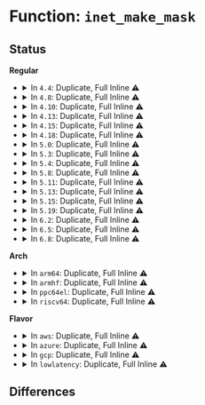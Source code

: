 # Function: <code>inet_make_mask</code>

## Status
<b>Regular</b>
<ul>
<li>
<details>
<summary>In <code>4.4</code>: Duplicate, Full Inline ⚠️</summary>

**Collision:** Static Duplication

**Inline:** Full

**Transformation:** False

**Instances:**

```
In net/ipv4/devinet.c (ffffffff81791b07)
Location: include/linux/inetdevice.h:245
Inline: True
Inline callers:
  - net/ipv4/devinet.c:inet_rtm_newaddr
  - net/ipv4/devinet.c:devinet_ioctl
```
```
In net/ipv4/fib_trie.c (ffffffff8179f02f)
Location: include/linux/inetdevice.h:245
Inline: True
Inline callers:
  - net/ipv4/fib_trie.c:fib_route_seq_show
```
```
In net/ipv4/fib_rules.c (ffffffff817a6c8b)
Location: include/linux/inetdevice.h:245
Inline: True
Inline callers:
  - net/ipv4/fib_rules.c:fib4_rule_configure
  - net/ipv4/fib_rules.c:fib4_rule_configure
```
</details>
</li>
<li>
<details>
<summary>In <code>4.8</code>: Duplicate, Full Inline ⚠️</summary>

**Collision:** Static Duplication

**Inline:** Full

**Transformation:** False

**Instances:**

```
In net/ipv4/devinet.c (ffffffff817ff3e1)
Location: include/linux/inetdevice.h:245
Inline: True
Inline callers:
  - net/ipv4/devinet.c:devinet_ioctl
  - net/ipv4/devinet.c:inet_rtm_newaddr
```
```
In net/ipv4/fib_trie.c (ffffffff8180cbf1)
Location: include/linux/inetdevice.h:245
Inline: True
Inline callers:
  - net/ipv4/fib_trie.c:fib_route_seq_show
```
```
In net/ipv4/fib_rules.c (ffffffff81814991)
Location: include/linux/inetdevice.h:245
Inline: True
Inline callers:
  - net/ipv4/fib_rules.c:fib4_rule_configure
  - net/ipv4/fib_rules.c:fib4_rule_configure
```
</details>
</li>
<li>
<details>
<summary>In <code>4.10</code>: Duplicate, Full Inline ⚠️</summary>

**Collision:** Static Duplication

**Inline:** Full

**Transformation:** False

**Instances:**

```
In net/ipv4/devinet.c (ffffffff81830341)
Location: include/linux/inetdevice.h:245
Inline: True
Inline callers:
  - net/ipv4/devinet.c:devinet_ioctl
  - net/ipv4/devinet.c:inet_rtm_newaddr
```
```
In net/ipv4/fib_trie.c (ffffffff8183de6e)
Location: include/linux/inetdevice.h:245
Inline: True
Inline callers:
  - net/ipv4/fib_trie.c:fib_route_seq_show
```
```
In net/ipv4/fib_rules.c (ffffffff81846130)
Location: include/linux/inetdevice.h:245
Inline: True
Inline callers:
  - net/ipv4/fib_rules.c:fib4_rule_configure
  - net/ipv4/fib_rules.c:fib4_rule_configure
```
</details>
</li>
<li>
<details>
<summary>In <code>4.13</code>: Duplicate, Full Inline ⚠️</summary>

**Collision:** Static Duplication

**Inline:** Full

**Transformation:** False

**Instances:**

```
In net/ipv4/tcp_ipv4.c (ffffffff81838a20)
Location: include/linux/inetdevice.h:253
Inline: True
Inline callers:
  - net/ipv4/tcp_ipv4.c:tcp_md5_do_lookup
```
```
In net/ipv4/devinet.c (ffffffff81851840)
Location: include/linux/inetdevice.h:253
Inline: True
Inline callers:
  - net/ipv4/devinet.c:devinet_ioctl
  - net/ipv4/devinet.c:inet_rtm_newaddr
```
```
In net/ipv4/fib_trie.c (ffffffff8185f659)
Location: include/linux/inetdevice.h:253
Inline: True
Inline callers:
  - net/ipv4/fib_trie.c:fib_route_seq_show
```
```
In net/ipv4/fib_rules.c (ffffffff81867cfa)
Location: include/linux/inetdevice.h:253
Inline: True
Inline callers:
  - net/ipv4/fib_rules.c:fib4_rule_configure
  - net/ipv4/fib_rules.c:fib4_rule_configure
```
</details>
</li>
<li>
<details>
<summary>In <code>4.15</code>: Duplicate, Full Inline ⚠️</summary>

**Collision:** Static Duplication

**Inline:** Full

**Transformation:** False

**Instances:**

```
In net/ipv4/tcp_ipv4.c (ffffffff818b8170)
Location: include/linux/inetdevice.h:256
Inline: True
Inline callers:
  - net/ipv4/tcp_ipv4.c:tcp_md5_do_lookup
```
```
In net/ipv4/devinet.c (ffffffff818d161a)
Location: include/linux/inetdevice.h:256
Inline: True
Inline callers:
  - net/ipv4/devinet.c:devinet_ioctl
  - net/ipv4/devinet.c:inet_rtm_newaddr
```
```
In net/ipv4/fib_trie.c (ffffffff818df6c9)
Location: include/linux/inetdevice.h:256
Inline: True
Inline callers:
  - net/ipv4/fib_trie.c:fib_route_seq_show
```
```
In net/ipv4/fib_rules.c (ffffffff818e7deb)
Location: include/linux/inetdevice.h:256
Inline: True
Inline callers:
  - net/ipv4/fib_rules.c:fib4_rule_configure
  - net/ipv4/fib_rules.c:fib4_rule_configure
```
</details>
</li>
<li>
<details>
<summary>In <code>4.18</code>: Duplicate, Full Inline ⚠️</summary>

**Collision:** Static Duplication

**Inline:** Full

**Transformation:** False

**Instances:**

```
In net/ipv4/tcp_ipv4.c (ffffffff8190f938)
Location: include/linux/inetdevice.h:257
Inline: True
Inline callers:
  - net/ipv4/tcp_ipv4.c:tcp_md5_do_lookup
```
```
In net/ipv4/devinet.c (ffffffff819279fc)
Location: include/linux/inetdevice.h:257
Inline: True
Inline callers:
  - net/ipv4/devinet.c:devinet_ioctl
  - net/ipv4/devinet.c:inet_rtm_newaddr
```
```
In net/ipv4/fib_trie.c (ffffffff81935f5f)
Location: include/linux/inetdevice.h:257
Inline: True
Inline callers:
  - net/ipv4/fib_trie.c:fib_route_seq_show
```
```
In net/ipv4/fib_rules.c (ffffffff8193ea11)
Location: include/linux/inetdevice.h:257
Inline: True
Inline callers:
  - net/ipv4/fib_rules.c:fib4_rule_configure
  - net/ipv4/fib_rules.c:fib4_rule_configure
```
</details>
</li>
<li>
<details>
<summary>In <code>5.0</code>: Duplicate, Full Inline ⚠️</summary>

**Collision:** Static Duplication

**Inline:** Full

**Transformation:** False

**Instances:**

```
In net/ipv4/tcp_ipv4.c (ffffffff8193dd58)
Location: include/linux/inetdevice.h:260
Inline: True
Inline callers:
  - net/ipv4/tcp_ipv4.c:__tcp_md5_do_lookup
```
```
In net/ipv4/devinet.c (ffffffff81956da1)
Location: include/linux/inetdevice.h:260
Inline: True
Inline callers:
  - net/ipv4/devinet.c:devinet_ioctl
  - net/ipv4/devinet.c:devinet_ioctl
  - net/ipv4/devinet.c:inet_rtm_newaddr
  - net/ipv4/devinet.c:inet_rtm_newaddr
```
```
In net/ipv4/fib_trie.c (ffffffff8196595f)
Location: include/linux/inetdevice.h:260
Inline: True
Inline callers:
  - net/ipv4/fib_trie.c:fib_route_seq_show
```
```
In net/ipv4/fib_rules.c (ffffffff8196e8c1)
Location: include/linux/inetdevice.h:260
Inline: True
Inline callers:
  - net/ipv4/fib_rules.c:fib4_rule_configure
  - net/ipv4/fib_rules.c:fib4_rule_configure
  - net/ipv4/fib_rules.c:fib4_rule_configure
  - net/ipv4/fib_rules.c:fib4_rule_configure
```
</details>
</li>
<li>
<details>
<summary>In <code>5.3</code>: Duplicate, Full Inline ⚠️</summary>

**Collision:** Static Duplication

**Inline:** Full

**Transformation:** False

**Instances:**

```
In net/ipv4/tcp_ipv4.c (ffffffff819a2178)
Location: include/linux/inetdevice.h:273
Inline: True
Inline callers:
  - net/ipv4/tcp_ipv4.c:__tcp_md5_do_lookup
```
```
In net/ipv4/devinet.c (ffffffff819bb89d)
Location: include/linux/inetdevice.h:273
Inline: True
Inline callers:
  - net/ipv4/devinet.c:devinet_ioctl
  - net/ipv4/devinet.c:devinet_ioctl
  - net/ipv4/devinet.c:inet_rtm_newaddr
  - net/ipv4/devinet.c:inet_rtm_newaddr
```
```
In net/ipv4/fib_trie.c (ffffffff819cb980)
Location: include/linux/inetdevice.h:273
Inline: True
Inline callers:
  - net/ipv4/fib_trie.c:fib_route_seq_show
```
```
In net/ipv4/fib_rules.c (ffffffff819d80e9)
Location: include/linux/inetdevice.h:273
Inline: True
Inline callers:
  - net/ipv4/fib_rules.c:fib4_rule_configure
  - net/ipv4/fib_rules.c:fib4_rule_configure
  - net/ipv4/fib_rules.c:fib4_rule_configure
  - net/ipv4/fib_rules.c:fib4_rule_configure
```
</details>
</li>
<li>
<details>
<summary>In <code>5.4</code>: Duplicate, Full Inline ⚠️</summary>

**Collision:** Static Duplication

**Inline:** Full

**Transformation:** False

**Instances:**

```
In net/ipv4/tcp_ipv4.c (ffffffff819d8d48)
Location: include/linux/inetdevice.h:273
Inline: True
Inline callers:
  - net/ipv4/tcp_ipv4.c:__tcp_md5_do_lookup
```
```
In net/ipv4/devinet.c (ffffffff819f258d)
Location: include/linux/inetdevice.h:273
Inline: True
Inline callers:
  - net/ipv4/devinet.c:devinet_ioctl
  - net/ipv4/devinet.c:devinet_ioctl
  - net/ipv4/devinet.c:inet_rtm_newaddr
  - net/ipv4/devinet.c:inet_rtm_newaddr
```
```
In net/ipv4/fib_trie.c (ffffffff81a024d0)
Location: include/linux/inetdevice.h:273
Inline: True
Inline callers:
  - net/ipv4/fib_trie.c:fib_route_seq_show
```
```
In net/ipv4/fib_rules.c (ffffffff81a0ebd9)
Location: include/linux/inetdevice.h:273
Inline: True
Inline callers:
  - net/ipv4/fib_rules.c:fib4_rule_configure
  - net/ipv4/fib_rules.c:fib4_rule_configure
  - net/ipv4/fib_rules.c:fib4_rule_configure
  - net/ipv4/fib_rules.c:fib4_rule_configure
```
</details>
</li>
<li>
<details>
<summary>In <code>5.8</code>: Duplicate, Full Inline ⚠️</summary>

**Collision:** Static Duplication

**Inline:** Full

**Transformation:** False

**Instances:**

```
In net/ipv4/tcp_ipv4.c (ffffffff81ac579a)
Location: include/linux/inetdevice.h:273
Inline: True
Inline callers:
  - net/ipv4/tcp_ipv4.c:__tcp_md5_do_lookup
```
```
In net/ipv4/devinet.c (ffffffff81ae06cb)
Location: include/linux/inetdevice.h:273
Inline: True
Inline callers:
  - net/ipv4/devinet.c:devinet_ioctl
  - net/ipv4/devinet.c:rtm_to_ifaddr
  - net/ipv4/devinet.c:rtm_to_ifaddr
```
```
In net/ipv4/fib_trie.c (ffffffff81af1e39)
Location: include/linux/inetdevice.h:273
Inline: True
Inline callers:
  - net/ipv4/fib_trie.c:fib_route_seq_show
```
```
In net/ipv4/fib_rules.c (ffffffff81aff999)
Location: include/linux/inetdevice.h:273
Inline: True
Inline callers:
  - net/ipv4/fib_rules.c:fib4_rule_configure
  - net/ipv4/fib_rules.c:fib4_rule_configure
  - net/ipv4/fib_rules.c:fib4_rule_configure
  - net/ipv4/fib_rules.c:fib4_rule_configure
```
</details>
</li>
<li>
<details>
<summary>In <code>5.11</code>: Duplicate, Full Inline ⚠️</summary>

**Collision:** Static Duplication

**Inline:** Full

**Transformation:** False

**Instances:**

```
In net/ipv4/tcp_ipv4.c (ffffffff81ad140a)
Location: include/linux/inetdevice.h:273
Inline: True
Inline callers:
  - net/ipv4/tcp_ipv4.c:__tcp_md5_do_lookup
```
```
In net/ipv4/devinet.c (ffffffff81aed54b)
Location: include/linux/inetdevice.h:273
Inline: True
Inline callers:
  - net/ipv4/devinet.c:devinet_ioctl
  - net/ipv4/devinet.c:rtm_to_ifaddr
  - net/ipv4/devinet.c:rtm_to_ifaddr
```
```
In net/ipv4/fib_trie.c (ffffffff81afefc9)
Location: include/linux/inetdevice.h:273
Inline: True
Inline callers:
  - net/ipv4/fib_trie.c:fib_route_seq_show
```
```
In net/ipv4/fib_rules.c (ffffffff81b0da19)
Location: include/linux/inetdevice.h:273
Inline: True
Inline callers:
  - net/ipv4/fib_rules.c:fib4_rule_configure
  - net/ipv4/fib_rules.c:fib4_rule_configure
  - net/ipv4/fib_rules.c:fib4_rule_configure
  - net/ipv4/fib_rules.c:fib4_rule_configure
```
</details>
</li>
<li>
<details>
<summary>In <code>5.13</code>: Duplicate, Full Inline ⚠️</summary>

**Collision:** Static Duplication

**Inline:** Full

**Transformation:** False

**Instances:**

```
In net/ipv4/tcp_ipv4.c (ffffffff81abc3f9)
Location: include/linux/inetdevice.h:273
Inline: True
Inline callers:
  - net/ipv4/tcp_ipv4.c:__tcp_md5_do_lookup
```
```
In net/ipv4/devinet.c (ffffffff81ad8fa5)
Location: include/linux/inetdevice.h:273
Inline: True
Inline callers:
  - net/ipv4/devinet.c:devinet_ioctl
  - net/ipv4/devinet.c:devinet_ioctl
  - net/ipv4/devinet.c:rtm_to_ifaddr
  - net/ipv4/devinet.c:rtm_to_ifaddr
```
```
In net/ipv4/fib_trie.c (ffffffff81aea502)
Location: include/linux/inetdevice.h:273
Inline: True
Inline callers:
  - net/ipv4/fib_trie.c:fib_route_seq_show
```
```
In net/ipv4/fib_rules.c (ffffffff81afb809)
Location: include/linux/inetdevice.h:273
Inline: True
Inline callers:
  - net/ipv4/fib_rules.c:fib4_rule_configure
  - net/ipv4/fib_rules.c:fib4_rule_configure
  - net/ipv4/fib_rules.c:fib4_rule_configure
  - net/ipv4/fib_rules.c:fib4_rule_configure
```
</details>
</li>
<li>
<details>
<summary>In <code>5.15</code>: Duplicate, Full Inline ⚠️</summary>

**Collision:** Static Duplication

**Inline:** Full

**Transformation:** False

**Instances:**

```
In net/ipv4/tcp_ipv4.c (ffffffff81b794fc)
Location: include/linux/inetdevice.h:282
Inline: True
Inline callers:
  - net/ipv4/tcp_ipv4.c:__tcp_md5_do_lookup
```
```
In net/ipv4/devinet.c (ffffffff81b9798c)
Location: include/linux/inetdevice.h:282
Inline: True
Inline callers:
  - net/ipv4/devinet.c:devinet_ioctl
  - net/ipv4/devinet.c:devinet_ioctl
  - net/ipv4/devinet.c:rtm_to_ifaddr
  - net/ipv4/devinet.c:rtm_to_ifaddr
```
```
In net/ipv4/fib_trie.c (ffffffff81baa651)
Location: include/linux/inetdevice.h:282
Inline: True
Inline callers:
  - net/ipv4/fib_trie.c:fib_route_seq_show
```
```
In net/ipv4/fib_rules.c (ffffffff81bbcc99)
Location: include/linux/inetdevice.h:282
Inline: True
Inline callers:
  - net/ipv4/fib_rules.c:fib4_rule_configure
  - net/ipv4/fib_rules.c:fib4_rule_configure
  - net/ipv4/fib_rules.c:fib4_rule_configure
  - net/ipv4/fib_rules.c:fib4_rule_configure
```
</details>
</li>
<li>
<details>
<summary>In <code>5.19</code>: Duplicate, Full Inline ⚠️</summary>

**Collision:** Static Duplication

**Inline:** Full

**Transformation:** False

**Instances:**

```
In net/ipv4/tcp_ipv4.c (ffffffff81d09259)
Location: include/linux/inetdevice.h:287
Inline: True
Inline callers:
  - net/ipv4/tcp_ipv4.c:__tcp_md5_do_lookup
```
```
In net/ipv4/devinet.c (ffffffff81d299f5)
Location: include/linux/inetdevice.h:287
Inline: True
Inline callers:
  - net/ipv4/devinet.c:devinet_ioctl
  - net/ipv4/devinet.c:devinet_ioctl
```
```
In net/ipv4/fib_trie.c (ffffffff81d3d2cf)
Location: include/linux/inetdevice.h:287
Inline: True
Inline callers:
  - net/ipv4/fib_trie.c:fib_route_seq_show
```
```
In net/ipv4/fib_rules.c (ffffffff81d512e0)
Location: include/linux/inetdevice.h:287
Inline: True
Inline callers:
  - net/ipv4/fib_rules.c:fib4_rule_configure
  - net/ipv4/fib_rules.c:fib4_rule_configure
  - net/ipv4/fib_rules.c:fib4_rule_configure
  - net/ipv4/fib_rules.c:fib4_rule_configure
```
</details>
</li>
<li>
<details>
<summary>In <code>6.2</code>: Duplicate, Full Inline ⚠️</summary>

**Collision:** Static Duplication

**Inline:** Full

**Transformation:** False

**Instances:**

```
In net/ipv4/tcp_ipv4.c (ffffffff81ece419)
Location: include/linux/inetdevice.h:287
Inline: True
Inline callers:
  - net/ipv4/tcp_ipv4.c:__tcp_md5_do_lookup
```
```
In net/ipv4/devinet.c (ffffffff81ef13ae)
Location: include/linux/inetdevice.h:287
Inline: True
Inline callers:
  - net/ipv4/devinet.c:devinet_ioctl
  - net/ipv4/devinet.c:devinet_ioctl
```
```
In net/ipv4/fib_trie.c (ffffffff81f05f7f)
Location: include/linux/inetdevice.h:287
Inline: True
Inline callers:
  - net/ipv4/fib_trie.c:fib_route_seq_show
```
```
In net/ipv4/fib_rules.c (ffffffff81f1b140)
Location: include/linux/inetdevice.h:287
Inline: True
Inline callers:
  - net/ipv4/fib_rules.c:fib4_rule_configure
  - net/ipv4/fib_rules.c:fib4_rule_configure
  - net/ipv4/fib_rules.c:fib4_rule_configure
  - net/ipv4/fib_rules.c:fib4_rule_configure
```
</details>
</li>
<li>
<details>
<summary>In <code>6.5</code>: Duplicate, Full Inline ⚠️</summary>

**Collision:** Static Duplication

**Inline:** Full

**Transformation:** False

**Instances:**

```
In net/ipv4/tcp_ipv4.c (ffffffff81f2d879)
Location: include/linux/inetdevice.h:287
Inline: True
Inline callers:
  - net/ipv4/tcp_ipv4.c:__tcp_md5_do_lookup
```
```
In net/ipv4/devinet.c (ffffffff81f50df4)
Location: include/linux/inetdevice.h:287
Inline: True
Inline callers:
  - net/ipv4/devinet.c:devinet_ioctl
  - net/ipv4/devinet.c:devinet_ioctl
```
```
In net/ipv4/fib_trie.c (ffffffff81f659df)
Location: include/linux/inetdevice.h:287
Inline: True
Inline callers:
  - net/ipv4/fib_trie.c:fib_route_seq_show
```
```
In net/ipv4/fib_rules.c (ffffffff81f7adae)
Location: include/linux/inetdevice.h:287
Inline: True
Inline callers:
  - net/ipv4/fib_rules.c:fib4_rule_configure
  - net/ipv4/fib_rules.c:fib4_rule_configure
  - net/ipv4/fib_rules.c:fib4_rule_configure
  - net/ipv4/fib_rules.c:fib4_rule_configure
```
</details>
</li>
<li>
<details>
<summary>In <code>6.8</code>: Duplicate, Full Inline ⚠️</summary>

**Collision:** Static Duplication

**Inline:** Full

**Transformation:** False

**Instances:**

```
In net/ipv4/tcp_ipv4.c (ffffffff81ff237f)
Location: include/linux/inetdevice.h:287
Inline: True
Inline callers:
  - net/ipv4/tcp_ipv4.c:__tcp_md5_do_lookup
```
```
In net/ipv4/devinet.c (ffffffff82017074)
Location: include/linux/inetdevice.h:287
Inline: True
Inline callers:
  - net/ipv4/devinet.c:devinet_ioctl
  - net/ipv4/devinet.c:devinet_ioctl
```
```
In net/ipv4/fib_trie.c (ffffffff8202bfb6)
Location: include/linux/inetdevice.h:287
Inline: True
Inline callers:
  - net/ipv4/fib_trie.c:fib_route_seq_show
```
```
In net/ipv4/fib_rules.c (ffffffff820414ae)
Location: include/linux/inetdevice.h:287
Inline: True
Inline callers:
  - net/ipv4/fib_rules.c:fib4_rule_configure
  - net/ipv4/fib_rules.c:fib4_rule_configure
  - net/ipv4/fib_rules.c:fib4_rule_configure
  - net/ipv4/fib_rules.c:fib4_rule_configure
```
```
In net/ipv4/tcp_ao.c (ffffffff82055cc7)
Location: include/linux/inetdevice.h:287
Inline: True
Inline callers:
  - net/ipv4/tcp_ao.c:tcp_ao_copy_mkts_to_user
  - net/ipv4/tcp_ao.c:tcp_ao_copy_mkts_to_user
  - net/ipv4/tcp_ao.c:tcp_ao_copy_mkts_to_user
  - net/ipv4/tcp_ao.c:tcp_ao_copy_mkts_to_user
  - net/ipv4/tcp_ao.c:tcp_ao_add_cmd
  - net/ipv4/tcp_ao.c:tcp_ao_add_cmd
  - net/ipv4/tcp_ao.c:tcp_ao_verify_ipv6
  - net/ipv4/tcp_ao.c:tcp_ao_verify_ipv6
  - net/ipv4/tcp_ao.c:__tcp_ao_key_cmp
  - net/ipv4/tcp_ao.c:__tcp_ao_key_cmp
```
</details>
</li>
</ul>
<b>Arch</b>
<ul>
<li>
<details>
<summary>In <code>arm64</code>: Duplicate, Full Inline ⚠️</summary>

**Collision:** Static Duplication

**Inline:** Full

**Transformation:** False

**Instances:**

```
In net/ipv4/tcp_ipv4.c (ffff800010c8b488)
Location: include/linux/inetdevice.h:273
Inline: True
Inline callers:
  - net/ipv4/tcp_ipv4.c:__tcp_md5_do_lookup
```
```
In net/ipv4/devinet.c (ffff800010ca8830)
Location: include/linux/inetdevice.h:273
Inline: True
Inline callers:
  - net/ipv4/devinet.c:devinet_ioctl
  - net/ipv4/devinet.c:devinet_ioctl
  - net/ipv4/devinet.c:inet_rtm_newaddr
```
```
In net/ipv4/fib_trie.c (ffff800010cbae64)
Location: include/linux/inetdevice.h:273
Inline: True
Inline callers:
  - net/ipv4/fib_trie.c:fib_route_seq_show
```
```
In net/ipv4/fib_rules.c (ffff800010cc8a04)
Location: include/linux/inetdevice.h:273
Inline: True
Inline callers:
  - net/ipv4/fib_rules.c:fib4_rule_configure
  - net/ipv4/fib_rules.c:fib4_rule_configure
```
</details>
</li>
<li>
<details>
<summary>In <code>armhf</code>: Duplicate, Full Inline ⚠️</summary>

**Collision:** Static Duplication

**Inline:** Full

**Transformation:** False

**Instances:**

```
In net/ipv4/tcp_ipv4.c (c0d99244)
Location: include/linux/inetdevice.h:273
Inline: True
Inline callers:
  - net/ipv4/tcp_ipv4.c:__tcp_md5_do_lookup
```
```
In net/ipv4/devinet.c (c0db4d44)
Location: include/linux/inetdevice.h:273
Inline: True
Inline callers:
  - net/ipv4/devinet.c:devinet_ioctl
  - net/ipv4/devinet.c:devinet_ioctl
  - net/ipv4/devinet.c:inet_rtm_newaddr
  - net/ipv4/devinet.c:inet_rtm_newaddr
```
```
In net/ipv4/fib_trie.c (c0dc6754)
Location: include/linux/inetdevice.h:273
Inline: True
Inline callers:
  - net/ipv4/fib_trie.c:fib_route_seq_show
```
```
In net/ipv4/fib_rules.c (c0dd3dd8)
Location: include/linux/inetdevice.h:273
Inline: True
Inline callers:
  - net/ipv4/fib_rules.c:fib4_rule_configure
  - net/ipv4/fib_rules.c:fib4_rule_configure
  - net/ipv4/fib_rules.c:fib4_rule_configure
  - net/ipv4/fib_rules.c:fib4_rule_configure
```
</details>
</li>
<li>
<details>
<summary>In <code>ppc64el</code>: Duplicate, Full Inline ⚠️</summary>

**Collision:** Static Duplication

**Inline:** Full

**Transformation:** False

**Instances:**

```
In net/ipv4/tcp_ipv4.c (c000000000d9a5b0)
Location: include/linux/inetdevice.h:273
Inline: True
Inline callers:
  - net/ipv4/tcp_ipv4.c:__tcp_md5_do_lookup
```
```
In net/ipv4/devinet.c (c000000000dbd748)
Location: include/linux/inetdevice.h:273
Inline: True
Inline callers:
  - net/ipv4/devinet.c:devinet_ioctl
  - net/ipv4/devinet.c:devinet_ioctl
  - net/ipv4/devinet.c:inet_rtm_newaddr
  - net/ipv4/devinet.c:inet_rtm_newaddr
```
```
In net/ipv4/fib_trie.c (c000000000dd44b0)
Location: include/linux/inetdevice.h:273
Inline: True
Inline callers:
  - net/ipv4/fib_trie.c:fib_route_seq_show
```
```
In net/ipv4/fib_rules.c (c000000000de5e0c)
Location: include/linux/inetdevice.h:273
Inline: True
Inline callers:
  - net/ipv4/fib_rules.c:fib4_rule_configure
  - net/ipv4/fib_rules.c:fib4_rule_configure
  - net/ipv4/fib_rules.c:fib4_rule_configure
  - net/ipv4/fib_rules.c:fib4_rule_configure
```
</details>
</li>
<li>
<details>
<summary>In <code>riscv64</code>: Duplicate, Full Inline ⚠️</summary>

**Collision:** Static Duplication

**Inline:** Full

**Transformation:** False

**Instances:**

```
In net/ipv4/tcp_ipv4.c (ffffffe0007eaefc)
Location: include/linux/inetdevice.h:273
Inline: True
Inline callers:
  - net/ipv4/tcp_ipv4.c:__tcp_md5_do_lookup
```
```
In net/ipv4/devinet.c (ffffffe0008035b8)
Location: include/linux/inetdevice.h:273
Inline: True
Inline callers:
  - net/ipv4/devinet.c:devinet_ioctl
  - net/ipv4/devinet.c:devinet_ioctl
  - net/ipv4/devinet.c:inet_rtm_newaddr
  - net/ipv4/devinet.c:inet_rtm_newaddr
```
```
In net/ipv4/fib_trie.c (ffffffe000811592)
Location: include/linux/inetdevice.h:273
Inline: True
Inline callers:
  - net/ipv4/fib_trie.c:fib_route_seq_show
```
```
In net/ipv4/fib_rules.c (ffffffe00081cc54)
Location: include/linux/inetdevice.h:273
Inline: True
Inline callers:
  - net/ipv4/fib_rules.c:fib4_rule_configure
  - net/ipv4/fib_rules.c:fib4_rule_configure
  - net/ipv4/fib_rules.c:fib4_rule_configure
  - net/ipv4/fib_rules.c:fib4_rule_configure
```
</details>
</li>
</ul>
<b>Flavor</b>
<ul>
<li>
<details>
<summary>In <code>aws</code>: Duplicate, Full Inline ⚠️</summary>

**Collision:** Static Duplication

**Inline:** Full

**Transformation:** False

**Instances:**

```
In net/ipv4/tcp_ipv4.c (ffffffff81978bb8)
Location: include/linux/inetdevice.h:273
Inline: True
Inline callers:
  - net/ipv4/tcp_ipv4.c:__tcp_md5_do_lookup
```
```
In net/ipv4/devinet.c (ffffffff8199232d)
Location: include/linux/inetdevice.h:273
Inline: True
Inline callers:
  - net/ipv4/devinet.c:devinet_ioctl
  - net/ipv4/devinet.c:devinet_ioctl
  - net/ipv4/devinet.c:inet_rtm_newaddr
  - net/ipv4/devinet.c:inet_rtm_newaddr
```
```
In net/ipv4/fib_trie.c (ffffffff819a2270)
Location: include/linux/inetdevice.h:273
Inline: True
Inline callers:
  - net/ipv4/fib_trie.c:fib_route_seq_show
```
```
In net/ipv4/fib_rules.c (ffffffff819ae979)
Location: include/linux/inetdevice.h:273
Inline: True
Inline callers:
  - net/ipv4/fib_rules.c:fib4_rule_configure
  - net/ipv4/fib_rules.c:fib4_rule_configure
  - net/ipv4/fib_rules.c:fib4_rule_configure
  - net/ipv4/fib_rules.c:fib4_rule_configure
```
</details>
</li>
<li>
<details>
<summary>In <code>azure</code>: Duplicate, Full Inline ⚠️</summary>

**Collision:** Static Duplication

**Inline:** Full

**Transformation:** False

**Instances:**

```
In drivers/net/vxlan.c (ffffffff8176ef19)
Location: include/linux/inetdevice.h:273
Inline: True
Inline callers:
  - drivers/net/vxlan.c:vxlan_nl2conf
  - drivers/net/vxlan.c:vxlan_nl2conf
  - drivers/net/vxlan.c:vxlan_nl2conf
  - drivers/net/vxlan.c:vxlan_nl2conf
  - drivers/net/vxlan.c:vxlan_fan_find_map
  - drivers/net/vxlan.c:vxlan_fan_find_map
```
```
In net/ipv4/tcp_ipv4.c (ffffffff81932678)
Location: include/linux/inetdevice.h:273
Inline: True
Inline callers:
  - net/ipv4/tcp_ipv4.c:__tcp_md5_do_lookup
```
```
In net/ipv4/devinet.c (ffffffff8194bded)
Location: include/linux/inetdevice.h:273
Inline: True
Inline callers:
  - net/ipv4/devinet.c:devinet_ioctl
  - net/ipv4/devinet.c:devinet_ioctl
  - net/ipv4/devinet.c:inet_rtm_newaddr
  - net/ipv4/devinet.c:inet_rtm_newaddr
```
```
In net/ipv4/fib_trie.c (ffffffff8195bd30)
Location: include/linux/inetdevice.h:273
Inline: True
Inline callers:
  - net/ipv4/fib_trie.c:fib_route_seq_show
```
```
In net/ipv4/fib_rules.c (ffffffff8196afa9)
Location: include/linux/inetdevice.h:273
Inline: True
Inline callers:
  - net/ipv4/fib_rules.c:fib4_rule_configure
  - net/ipv4/fib_rules.c:fib4_rule_configure
  - net/ipv4/fib_rules.c:fib4_rule_configure
  - net/ipv4/fib_rules.c:fib4_rule_configure
```
</details>
</li>
<li>
<details>
<summary>In <code>gcp</code>: Duplicate, Full Inline ⚠️</summary>

**Collision:** Static Duplication

**Inline:** Full

**Transformation:** False

**Instances:**

```
In net/ipv4/tcp_ipv4.c (ffffffff819e3388)
Location: include/linux/inetdevice.h:273
Inline: True
Inline callers:
  - net/ipv4/tcp_ipv4.c:__tcp_md5_do_lookup
```
```
In net/ipv4/devinet.c (ffffffff819fcbcd)
Location: include/linux/inetdevice.h:273
Inline: True
Inline callers:
  - net/ipv4/devinet.c:devinet_ioctl
  - net/ipv4/devinet.c:devinet_ioctl
  - net/ipv4/devinet.c:inet_rtm_newaddr
  - net/ipv4/devinet.c:inet_rtm_newaddr
```
```
In net/ipv4/fib_trie.c (ffffffff81a0cb10)
Location: include/linux/inetdevice.h:273
Inline: True
Inline callers:
  - net/ipv4/fib_trie.c:fib_route_seq_show
```
```
In net/ipv4/fib_rules.c (ffffffff81a19219)
Location: include/linux/inetdevice.h:273
Inline: True
Inline callers:
  - net/ipv4/fib_rules.c:fib4_rule_configure
  - net/ipv4/fib_rules.c:fib4_rule_configure
  - net/ipv4/fib_rules.c:fib4_rule_configure
  - net/ipv4/fib_rules.c:fib4_rule_configure
```
</details>
</li>
<li>
<details>
<summary>In <code>lowlatency</code>: Duplicate, Full Inline ⚠️</summary>

**Collision:** Static Duplication

**Inline:** Full

**Transformation:** False

**Instances:**

```
In net/ipv4/tcp_ipv4.c (ffffffff819ed4a8)
Location: include/linux/inetdevice.h:273
Inline: True
Inline callers:
  - net/ipv4/tcp_ipv4.c:__tcp_md5_do_lookup
```
```
In net/ipv4/devinet.c (ffffffff81a06f5d)
Location: include/linux/inetdevice.h:273
Inline: True
Inline callers:
  - net/ipv4/devinet.c:devinet_ioctl
  - net/ipv4/devinet.c:devinet_ioctl
  - net/ipv4/devinet.c:inet_rtm_newaddr
  - net/ipv4/devinet.c:inet_rtm_newaddr
```
```
In net/ipv4/fib_trie.c (ffffffff81a172e0)
Location: include/linux/inetdevice.h:273
Inline: True
Inline callers:
  - net/ipv4/fib_trie.c:fib_route_seq_show
```
```
In net/ipv4/fib_rules.c (ffffffff81a23cb9)
Location: include/linux/inetdevice.h:273
Inline: True
Inline callers:
  - net/ipv4/fib_rules.c:fib4_rule_configure
  - net/ipv4/fib_rules.c:fib4_rule_configure
  - net/ipv4/fib_rules.c:fib4_rule_configure
  - net/ipv4/fib_rules.c:fib4_rule_configure
```
</details>
</li>
</ul>

## Differences
